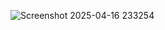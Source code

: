 ![Screenshot 2025-04-16 233254](https://github.com/user-attachments/assets/1fec9f71-d550-4014-8f86-b750afa5b7b4)
